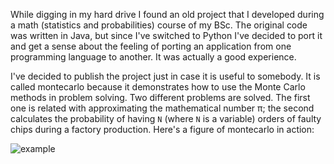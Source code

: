 While digging in my hard drive I found an old project that I developed during a math (statistics and probabilities) course of my BSc. The original code was written in Java, but since I've switched to Python I've decided to port it and get a sense about the feeling of porting an application from one programming language to another. It was actually a good experience.

I've decided to publish the project just in case it is useful to somebody. It is called montecarlo because it demonstrates how to use the Monte Carlo methods in problem solving. Two different problems are solved. The first one is related with approximating the mathematical number π; the second calculates the probability of having `N` (where `N` is a variable) orders of faulty chips during a factory production. Here's a figure of montecarlo in action:

![example](http://i68.tinypic.com/23up4.png)
